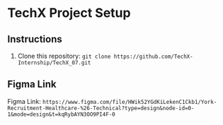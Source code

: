 # TechX Project Setup

## Instructions

1. Clone this repository: `git clone https://github.com/TechX-Internship/TechX_07.git`
## Figma Link

Figma Link: `https://www.figma.com/file/HWik52YGdKiLekenC1Ckb1/York-Recruitment-Healthcare-%26-Technical?type=design&node-id=0-1&mode=design&t=kqRybAYN3OO9PI4F-0`